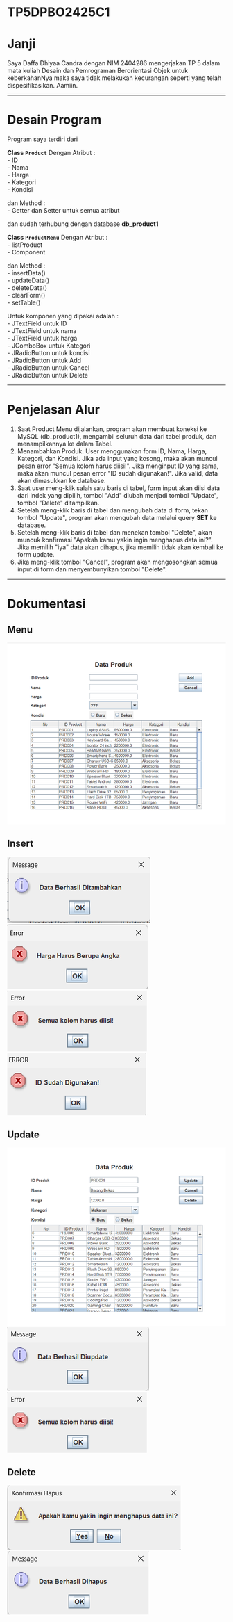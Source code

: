 # TP5DPBO2425C1

# Janji
Saya Daffa Dhiyaa Candra dengan NIM 2404286 mengerjakan 
TP 5 dalam mata kuliah Desain dan Pemrograman
Berorientasi Objek untuk keberkahanNya maka saya tidak 
melakukan kecurangan seperti yang telah dispesifikasikan. Aamiin.

---

# Desain Program
Program saya terdiri dari  

**Class `Product`**
Dengan Atribut :  
    - ID  
    - Nama  
    - Harga  
    - Kategori  
    - Kondisi  

dan Method  :  
    - Getter dan Setter untuk semua atribut

dan sudah terhubung dengan database **db_product1**

**Class `ProductMenu`**
Dengan Atribut :  
    - listProduct  
    - Component  

dan Method :  
    - insertData()  
    - updateData()  
    - deleteData()  
    - clearForm()  
    - setTable()  

Untuk komponen yang dipakai adalah :  
    - JTextField untuk ID  
    - JTextField untuk nama  
    - JTextField untuk harga  
    - JComboBox untuk Kategori  
    - JRadioButton untuk kondisi  
    - JRadioButton untuk Add  
    - JRadioButton untuk Cancel  
    - JRadioButton untuk Delete  

---

# Penjelasan Alur

1. Saat Product Menu dijalankan, program akan membuat koneksi ke MySQL (db_product1), mengambil seluruh data dari tabel produk, dan menampilkannya ke dalam Tabel.  
2. Menambahkan Produk. User menggunakan form ID, Nama, Harga, Kategori, dan Kondisi. Jika ada input yang kosong, maka akan muncul pesan error "Semua kolom harus diisi!". Jika menginput ID yang sama, maka akan muncul pesan error "ID sudah digunakan!". Jika valid, data akan dimasukkan ke database.  
3. Saat user meng-klik salah satu baris di tabel, form input akan diisi data dari indek yang dipilih, tombol "Add" diubah menjadi tombol "Update", tombol "Delete" ditampilkan.  
4. Setelah meng-klik baris di tabel dan mengubah data di form, tekan tombol "Update", program akan mengubah data melalui query **SET** ke database.   
5. Setelah meng-klik baris di tabel dan menekan tombol "Delete", akan muncuk konfirmasi "Apakah kamu yakin ingin menghapus data ini?". Jika memilih "iya" data akan dihapus, jika memilih tidak akan kembali ke form update.  
6. Jika meng-klik tombol "Cancel", program akan mengosongkan semua input di form dan menyembunyikan tombol "Delete".  

---

# Dokumentasi

## Menu  
![Menu](Dokumentasi/Menu.png)  

## Insert  
![Insert](Dokumentasi/Insert%20Success.png)  
![Insert](Dokumentasi/Error%20Insert.png)  
![Insert](Dokumentasi/Empty%20Column.png)  
![Insert](Dokumentasi/Error%20Same%20ID.png)  

## Update
![Update](Dokumentasi/Update.png)  
![Update](Dokumentasi/Update%20Success.png)  
![Insert](Dokumentasi/Empty%20Column.png)  

## Delete  
![Delete](Dokumentasi/Delete%20Confirmation.png)  
![Delete](Dokumentasi/Delete%20Success.png)  
